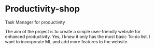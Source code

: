# Productivity-shop
Task Manager for productivity

The aim of the project is to create a simple user-friendly website for enhanced productivity. Yes, I know it only has the most basic To-do list. I want to incorporate ML and add more features to the website.
